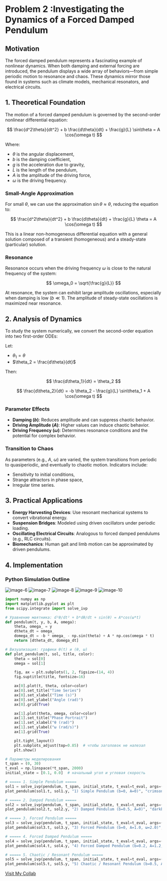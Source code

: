 # Problem 2 :Investigating the Dynamics of a Forced Damped Pendulum

## Motivation

The forced damped pendulum represents a fascinating example of nonlinear dynamics. When both damping and external forcing are introduced, the pendulum displays a wide array of behaviors—from simple periodic motion to resonance and chaos. These dynamics mirror those found in systems such as climate models, mechanical resonators, and electrical circuits.

## 1. Theoretical Foundation

The motion of a forced damped pendulum is governed by the second-order nonlinear differential equation:

$$
\frac{d^2\theta}{dt^2} + b \frac{d\theta}{dt} + \frac{g}{L} \sin\theta = A \cos(\omega t)
$$

Where:

- $\theta$ is the angular displacement,
- $b$ is the damping coefficient,
- $g$ is the acceleration due to gravity,
- $L$ is the length of the pendulum,
- $A$ is the amplitude of the driving force,
- $\omega$ is the driving frequency.

### Small-Angle Approximation

For small $\theta$, we can use the approximation $\sin\theta \approx \theta$, reducing the equation to:

$$
\frac{d^2\theta}{dt^2} + b \frac{d\theta}{dt} + \frac{g}{L} \theta = A \cos(\omega t)
$$

This is a linear non-homogeneous differential equation with a general solution composed of a transient (homogeneous) and a steady-state (particular) solution.

### Resonance

Resonance occurs when the driving frequency $\omega$ is close to the natural frequency of the system:

$$
\omega_0 = \sqrt{\frac{g}{L}}
$$

At resonance, the system can exhibit large amplitude oscillations, especially when damping is low ($b \ll 1$). The amplitude of steady-state oscillations is maximized near resonance.

## 2. Analysis of Dynamics

To study the system numerically, we convert the second-order equation into two first-order ODEs:

Let:
- $\theta_1 = \theta$
- $\theta_2 = \frac{d\theta}{dt}$

Then:

$$
\frac{d\theta_1}{dt} = \theta_2
$$

$$
\frac{d\theta_2}{dt} = -b \theta_2 - \frac{g}{L} \sin\theta_1 + A \cos(\omega t)
$$

### Parameter Effects

- **Damping ($b$)**: Reduces amplitude and can suppress chaotic behavior.
- **Driving Amplitude ($A$)**: Higher values can induce chaotic behavior.
- **Driving Frequency ($\omega$)**: Determines resonance conditions and the potential for complex behavior.

### Transition to Chaos

As parameters (e.g., $A$, $\omega$) are varied, the system transitions from periodic to quasiperiodic, and eventually to chaotic motion. Indicators include:

- Sensitivity to initial conditions,
- Strange attractors in phase space,
- Irregular time series.

## 3. Practical Applications

- **Energy Harvesting Devices**: Use resonant mechanical systems to convert vibrational energy.
- **Suspension Bridges**: Modeled using driven oscillators under periodic loading.
- **Oscillating Electrical Circuits**: Analogous to forced damped pendulums (e.g., RLC circuits).
- **Biomechanics**: Human gait and limb motion can be approximated by driven pendulums.

## 4. Implementation

### Python Simulation Outline
![image-6](https://github.com/user-attachments/assets/83529e9a-8130-4745-84b4-6857aaba3106)
![image-7](https://github.com/user-attachments/assets/e31fbf78-23e9-4d27-a9c2-f2a250f32d36)
![image-8](https://github.com/user-attachments/assets/8a65cf3d-7a63-4a31-9c2a-06f722a0e315)
![image-9](https://github.com/user-attachments/assets/1a2c80fc-0238-42e4-a624-c5f8a289cee2)
![image-10](https://github.com/user-attachments/assets/b5fd4fae-4688-4b28-b4b0-d9e33ce54901)

```python
import numpy as np
import matplotlib.pyplot as plt
from scipy.integrate import solve_ivp

# Уравнение маятника: d²θ/dt² + b*dθ/dt + sin(θ) = A*cos(ω*t)
def pendulum(t, y, b, A, omega):
    theta, omega_ = y
    dtheta_dt = omega_
    domega_dt = -b * omega_ - np.sin(theta) + A * np.cos(omega * t)
    return [dtheta_dt, domega_dt]

# Визуализация: графики θ(t) и (θ, ω)
def plot_pendulum(t, sol, title, color):
    theta = sol[0]
    omega = sol[1]

    fig, ax = plt.subplots(1, 2, figsize=(14, 4))
    fig.suptitle(title, fontsize=16)

    ax[0].plot(t, theta, color=color)
    ax[0].set_title("Time Series")
    ax[0].set_xlabel("Time (s)")
    ax[0].set_ylabel("Angle (rad)")
    ax[0].grid(True)

    ax[1].plot(theta, omega, color=color)
    ax[1].set_title("Phase Portrait")
    ax[1].set_xlabel("θ (rad)")
    ax[1].set_ylabel("ω (rad/s)")
    ax[1].grid(True)

    plt.tight_layout()
    plt.subplots_adjust(top=0.85)  # чтобы заголовок не налезал
    plt.show()

# Параметры моделирования
t_span = (0, 30)
t_eval = np.linspace(*t_span, 2000)
initial_state = [0.1, 0.0]  # начальный угол и угловая скорость

# ===== 1. Simple Pendulum =====
sol1 = solve_ivp(pendulum, t_span, initial_state, t_eval=t_eval, args=(0.0, 0.0, 0.0))
plot_pendulum(sol1.t, sol1.y, "1) Simple Pendulum (b=0, A=0)", "crimson")

# ===== 2. Damped Pendulum =====
sol2 = solve_ivp(pendulum, t_span, initial_state, t_eval=t_eval, args=(0.5, 0.0, 0.0))
plot_pendulum(sol2.t, sol2.y, "2) Damped Pendulum (b=0.5, A=0)", "darkblue")

# ===== 3. Forced Pendulum =====
sol3 = solve_ivp(pendulum, t_span, initial_state, t_eval=t_eval, args=(0.0, 1.0, 2.0))
plot_pendulum(sol3.t, sol3.y, "3) Forced Pendulum (b=0, A=1.0, ω=2.0)", "teal")

# ===== 4. Forced Damped Pendulum =====
sol4 = solve_ivp(pendulum, t_span, initial_state, t_eval=t_eval, args=(0.2, 1.2, 2.0))
plot_pendulum(sol4.t, sol4.y, "4) Forced Damped Pendulum (b=0.2, A=1.2, ω=2.0)", "orange")

# ===== 5. Chaotic / Resonant Pendulum =====
sol5 = solve_ivp(pendulum, t_span, initial_state, t_eval=t_eval, args=(0.5, 1.5, 2/3))
plot_pendulum(sol5.t, sol5.y, "5) Chaotic / Resonant Pendulum (b=0.5, A=1.5, ω=2/3)", "firebrick")
```
[Visit My Collab](https://colab.research.google.com/drive/109lrp068uFr13UuE4VJkmi05Ge6HLrbp#scrollTo=VIzI4f_vaXDI&line=60&uniqifier=1)
